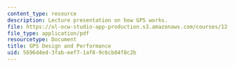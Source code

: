 ```yaml
---
content_type: resource
description: Lecture presentation on how GPS works.
file: https://ol-ocw-studio-app-production.s3.amazonaws.com/courses/12-s56-gps-where-are-you-fall-2008/5696d4ed3fabeef71af89c6cb84f8c2b_sem04.pdf
file_type: application/pdf
resourcetype: Document
title: GPS Design and Performance
uid: 5696d4ed-3fab-eef7-1af8-9c6cb84f8c2b
---
```

